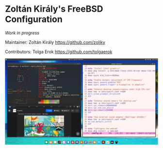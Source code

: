 # Zoltán Király's FreeBSD Configuration

*Work in progress*

Maintainer: Zoltán Király https://github.com/zoliky

Contributors: Tolga Erok https://github.com/tolgaerok

![Beastie](https://github.com/zoliky/freebsd-config/blob/main/beastie.jpg)